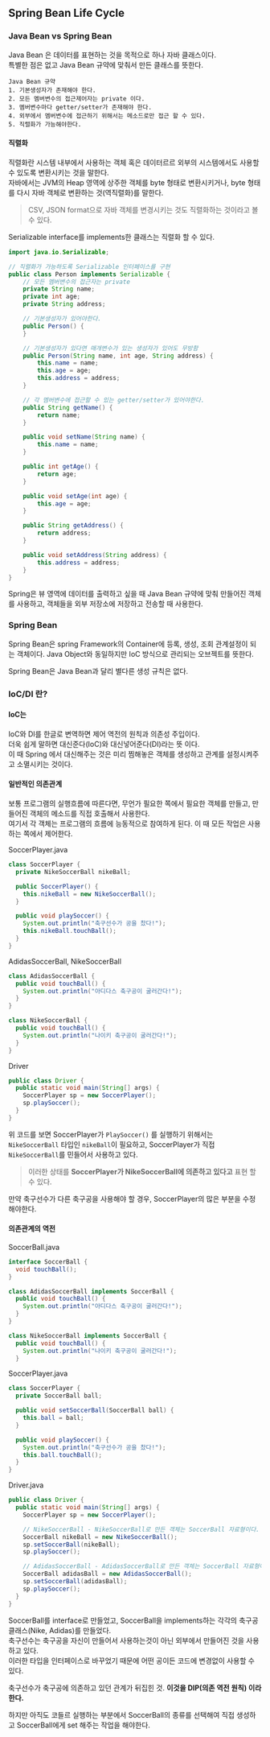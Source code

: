 ## Spring Bean Life Cycle 

### Java Bean vs Spring Bean
Java Bean 은 데이터를 표현하는 것을 목적으로 하나 자바 클래스이다.  
특별한 점은 없고 Java Bean 규약에 맞춰서 만든 클래스를 뜻한다.  

```
Java Bean 규약
1. 기본생성자가 존재해야 한다.
2. 모든 멤버변수의 접근제어자는 private 이다.
3. 멤버변수마다 getter/setter가 존재해야 한다.
4. 외부에서 멤버변수에 접근하기 위해서는 메소드로만 접근 할 수 있다.
5. 직렬화가 가능해야한다.
```

#### 직렬화
직렬화란 시스템 내부에서 사용하는 객체 혹은 데이터르르 외부의 시스템에서도 사용할 수 있도록 변환시키는 것을 말한다.  
자바에서는 JVM의 Heap 영역에 상주한 객체를 byte 형태로 변환시키거나, byte 형태를 다시 자바 객체로 변환하는 것(역직렬화)를 말한다.

> CSV, JSON format으로 자바 객체를 변경시키는 것도 직렬화하는 것이라고 볼 수 있다.

Serializable interface를 implements한 클래스는 직렬화 할 수 있다.


```java
import java.io.Serializable;

// 직렬화가 가능하도록 Serializable 인터페이스를 구현
public class Person implements Serializable {
    // 모든 멤버변수의 접근자는 private
    private String name;
    private int age;
    private String address;

    // 기본생성자가 있어야한다.
    public Person() {
    }

    // 기본생성자가 있다면 매개변수가 있는 생성자가 있어도 무방함
    public Person(String name, int age, String address) {
        this.name = name;
        this.age = age;
        this.address = address;
    }

    // 각 멤버변수에 접근할 수 있는 getter/setter가 있어야한다.
    public String getName() {
        return name;
    }

    public void setName(String name) {
        this.name = name;
    }

    public int getAge() {
        return age;
    }

    public void setAge(int age) {
        this.age = age;
    }

    public String getAddress() {
        return address;
    }

    public void setAddress(String address) {
        this.address = address;
    }
}
```

Spring은 뷰 영역에 데이터를 출력하고 싶을 때 Java Bean 규약에 맞춰 만들어진 객체를 사용하고, 객체들을 외부 저장소에 저장하고 전송할 때 사용한다.

### Spring Bean 
Spring Bean은 spring Framework의 Container에 등록, 생성, 조회 관계설정이 되는 객체이다. 
Java Object와 동일하지만 IoC 방식으로 관리되는 오브젝트를 뜻한다.  

Spring Bean은 Java Bean과 달리 별다른 생성 규칙은 없다.

### IoC/DI 란?

#### IoC는
IoC와 DI를 한글로 변역하면 제어 역전의 원칙과 의존성 주입이다.  
더욱 쉽게 말하면 대신준다(IoC)와 대신넣어준다(DI)라는 뜻 이다.  
이 때 Spring 에서 대신해주는 것은 미리 찜해놓은 객체를 생성하고 관계를 설정시켜주고 소멸시키는 것이다. 

#### 일반적인 의존관계
보통 프로그램의 실행흐름에 따른다면, 무언가 필요한 쪽에서 필요한 객체를 만들고, 만들어진 객체의 메소드를 직접 호출해서 사용한다.  
여기서 각 객체는 프로그램의 흐름에 능동적으로 참여하게 된다. 이 때 모든 작업은 사용하는 쪽에서 제어한다.

SoccerPlayer.java
```java
class SoccerPlayer {
  private NikeSoccerBall nikeBall;

  public SoccerPlayer() {
    this.nikeBall = new NikeSoccerBall();
  }

  public void playSoccer() {
    System.out.println("축구선수가 공을 찼다!");
    this.nikeBall.touchBall();
  }
}
```  
AdidasSoccerBall, NikeSoccerBall
```java
class AdidasSoccerBall {
  public void touchBall() {
    System.out.println("아디다스 축구공이 굴러간다!");
  }
}

class NikeSoccerBall {
  public void touchBall() {
    System.out.println("나이키 축구공이 굴러간다!");
  }
}
```
Driver
```java
public class Driver {
  public static void main(String[] args) {
    SoccerPlayer sp = new SoccerPlayer();
    sp.playSoccer();
  }
}
```

위 코드를 보면 SoccerPlayer가 `PlaySoccer()` 를 실행하기 위해서는 `NikeSoccerBall` 타입인 `nikeBall`이 필요하고, SoccerPlayer가 직접 `NikeSoccerBall`를 민들어서 사용하고 있다.  
> 이러한 상태를 **SoccerPlayer가 NikeSoccerBall에 의존하고 있다고** 표현 할 수 있다.

만약 축구선수가 다른 축구공을 사용해야 할 경우, SoccerPlayer의 많은 부분을 수정해야한다. 

#### 의존관계의 역전
SoccerBall.java
```java
interface SoccerBall {
  void touchBall();
}

class AdidasSoccerBall implements SoccerBall {
  public void touchBall() {
    System.out.println("아디다스 축구공이 굴러간다!");
  }
}

class NikeSoccerBall implements SoccerBall {
  public void touchBall() {
    System.out.println("나이키 축구공이 굴러간다!");
  }
```

SoccerPlayer.java
```java
class SoccerPlayer {
  private SoccerBall ball;

  public void setSoccerBall(SoccerBall ball) {
    this.ball = ball;
  }

  public void playSoccer() {
    System.out.println("축구선수가 공을 찼다!");
    this.ball.touchBall();
  }
}
```

Driver.java
```java
public class Driver {
  public static void main(String[] args) {
    SoccerPlayer sp = new SoccerPlayer();

    // NikeSoccerBall - NikeSoccerBall로 만든 객체는 SoccerBall 자료형이다. 
    SoccerBall nikeBall = new NikeSoccerBall();
    sp.setSoccerBall(nikeBall);
    sp.playSoccer();

    // AdidasSoccerBall - AdidasSoccerBall로 만든 객체는 SoccerBall 자료형이다. 
    SoccerBall adidasBall = new AdidasSoccerBall();
    sp.setSoccerBall(adidasBall);
    sp.playSoccer();
  }
}
```

SoccerBall를 interface로 만들었고, SoccerBall을 implements하는 각각의 축구공 클래스(Nike, Adidas)를 만들었다.  
축구선수는 축구공을 자신이 만들어서 사용하는것이 아닌 외부에서 만들어진 것을 사용하고 있다.  
이러한 타입을 인터페이스로 바꾸었기 때문에 어떤 공이든 코드에 변경없이 사용할 수 있다.  

축구선수가 축구공에 의존하고 있던 관계가 뒤집힌 것. **이것을 DIP(의존 역전 원칙) 이라한다.**

하지만 아직도 코들르 실행하는 부분에서 SoccerBall의 종류를 선택해여 직접 생성하고 SoccerBall에게 set 해주는 작업을 해야한다.


